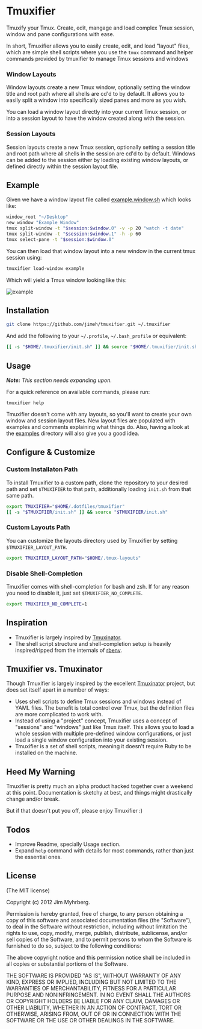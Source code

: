# Tmuxifier

Tmuxify your Tmux. Create, edit, mangage and load complex Tmux session, window
and pane configurations with ease.

In short, Tmuxifier allows you to easily create, edit, and load "layout"
files, which are simple shell scripts where you use the `tmux` command and
helper commands provided by tmuxifier to manage Tmux sessions and windows

### Window Layouts

Window layouts create a new Tmux window, optionally setting the window title
and root path where all shells are cd'd to by default. It allows you to easily
split a window into specifically sized panes and more as you wish.

You can load a window layout directly into your current Tmux session, or into
a session layout to have the window created along with the session.

### Session Layouts

Session layouts create a new Tmux session, optionally setting a session title
and root path where all shells in the session are cd'd to by default. Windows
can be added to the session either by loading existing window layouts, or
defined directly within the session layout file.

## Example

Given we have a window layout file called [example.window.sh][] which
looks like:

[example.window.sh]: https://github.com/jimeh/tmuxifier/blob/master/examples/example.window.sh

```bash
window_root "~/Desktop"
new_window "Example Window"
tmux split-window -t "$session:$window.0" -v -p 20 "watch -t date"
tmux split-window -t "$session:$window.1" -h -p 60
tmux select-pane -t "$session:$window.0"
```

You can then load that window layout into a new window in the
current tmux session using:

```bash
tmuxifier load-window example
```

Which will yield a Tmux window looking like this:

![example](https://github.com/jimeh/tmuxifier/raw/master/examples/example.window-screenshot.png)

## Installation

```bash
git clone https://github.com/jimeh/tmuxifier.git ~/.tmuxifier
```

And add the following to your `~/.profile`, `~/.bash_profile` or equivalent:

```bash
[[ -s "$HOME/.tmuxifier/init.sh" ]] && source "$HOME/.tmuxifier/init.sh"
```

## Usage

*__Note:__ This section needs expanding upon.*

For a quick reference on available commands, please run:

    tmuxifier help

Tmuxifier doesn't come with any layouts, so you'll want to create your own
window and session layout files. New layout files are populated with examples
and comments explaining what things do. Also, having a look at the
[examples][] directory will also give you a good idea.

[examples]: https://github.com/jimeh/tmuxifier/tree/master/examples

## Configure & Customize

### Custom Installaton Path

To install Tmuxifier to a custom path, clone the repository to your desired
path and set `$TMUXIFIER` to that path, additionally loading `init.sh` from
that same path.

```bash
export TMUXIFIER="$HOME/.dotfiles/tmuxifier"
[[ -s "$TMUXIFIER/init.sh" ]] && source "$TMUXIFIER/init.sh"
```

### Custom Layouts Path

You can customize the layouts directory used by Tmuxifier by setting
`$TMUXIFIER_LAYOUT_PATH`.

```bash
export TMUXIFIER_LAYOUT_PATH="$HOME/.tmux-layouts"
```

### Disable Shell-Completion

Tmuxifier comes with shell-completion for bash and zsh. If for any
reason you need to disable it, just set `$TMUXIFIER_NO_COMPLETE`.

```bash
export TMUXIFIER_NO_COMPLETE=1
```

## Inspiration

- Tmuxifier is largely inspired by [Tmuxinator][].
- The shell script structure and shell-completion setup is heavily
  inspired/ripped from the internals of [rbenv][].

## Tmuxifier vs. Tmuxinator

Though Tmuxifier is largely inspired by the excellent [Tmuxinator][] project,
but does set itself apart in a number of ways:

- Uses shell scripts to define Tmux sessions and windows instead of YAML
  files. The benefit is total control over Tmux, but the definition files are
  more complicated to work with.
- Instead of using a "project" concept, Tmuxifier uses a concept of "sessions"
  and "windows" just like Tmux itself. This allows you to load a whole session
  with multiple pre-defined window configurations, or just load a single
  window configuration into your existing session.
- Tmuxifier is a set of shell scripts, meaning it doesn't require Ruby to be
  installed on the machine.

[tmuxinator]: https://github.com/aziz/tmuxinator
[rbenv]: https://github.com/sstephenson/rbenv

## Heed My Warning

Tmuxifier is pretty much an alpha product hacked together over a weekend at
this point. Documentation is sketchy at best, and things might drastically
change and/or break.

But if that doesn't put you off, please enjoy Tmuxifier :)

## Todos

* Improve Readme, specially Usage section.
* Expand `help` command with details for most commands, rather than just the
  essential ones.

## License

(The MIT license)

Copyright (c) 2012 Jim Myhrberg.

Permission is hereby granted, free of charge, to any person obtaining a copy
of this software and associated documentation files (the "Software"), to deal
in the Software without restriction, including without limitation the rights
to use, copy, modify, merge, publish, distribute, sublicense, and/or sell
copies of the Software, and to permit persons to whom the Software is
furnished to do so, subject to the following conditions:

The above copyright notice and this permission notice shall be included in all
copies or substantial portions of the Software.

THE SOFTWARE IS PROVIDED "AS IS", WITHOUT WARRANTY OF ANY KIND, EXPRESS OR
IMPLIED, INCLUDING BUT NOT LIMITED TO THE WARRANTIES OF MERCHANTABILITY,
FITNESS FOR A PARTICULAR PURPOSE AND NONINFRINGEMENT. IN NO EVENT SHALL THE
AUTHORS OR COPYRIGHT HOLDERS BE LIABLE FOR ANY CLAIM, DAMAGES OR OTHER
LIABILITY, WHETHER IN AN ACTION OF CONTRACT, TORT OR OTHERWISE, ARISING FROM,
OUT OF OR IN CONNECTION WITH THE SOFTWARE OR THE USE OR OTHER DEALINGS IN THE
SOFTWARE.


